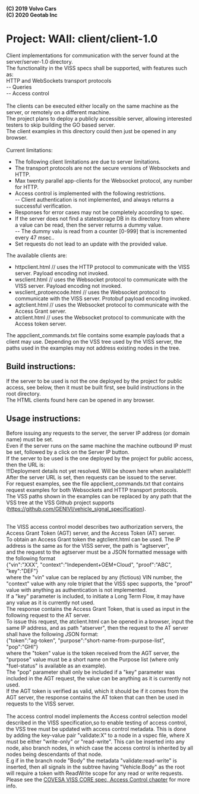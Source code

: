 **(C) 2019 Volvo Cars**<br>
**(C) 2020 Geotab Inc**<br>

# Project: WAII: client/client-1.0

Client implementations for communication with the server found at the server/server-1.0 directory.<br>
The functionality in the VISS specs shall be supported, with features such as:<br>
 HTTP and WebSockets transport protocols<br>
-- Queries<br>
-- Access control <br><br>
The clients can be executed either locally on the same machine as the server, or remotely on a different machine.<br>
The project plans to deploy a publicly accessible server, allowing interested testers to skip building the GO based server. <br>
The client examples in this directory could then just be opened in any browser.<br><br>
Current limitations: <br>
- The following client limitations are due to server limitations. <br>
- The transport protocols are not the secure versions of Websockets and HTTP. <br>
- Max twenty parallel app-clients for the Websocket protocol, any number for HTTP. <br>
- Access control is implemented with the following restrictions. <br>
-- Client authentication is not implemented, and always returns a successful verification.<br>
- Responses for error cases may not be completely according to spec.<br>
- If the server does not find a statestorage DB in its directory from where a value can be read, then the server returns a dummy value.<br>
-- The dummy valu is read from a counter [0-999] that is incremented every 47 msec..<br>
- Set requests do not lead to an update with the provided value.<br>

The available clients are:<br>
- httpclient.html              // uses the HTTP protocol to communicate with the VISS server. Payload encoding not invoked.<br>
- wsclient.html   // uses the Websocket protocol to communicate with the VISS server. Payload encoding not invoked.<br>
- wsclient_protoencode.html   // uses the Websocket protocol to communicate with the VISS server. Protobuf payload encoding invoked.<br>
- agtclient.html   // uses the Websocket protocol to communicate with the Access Grant server.<br>
- atclient.html   // uses the Websocket protocol to communicate with the Access token server.<br>

The appclient_commands.txt file contains some example payloads that a client may use. Depending on the VSS tree used by the VISS server, 
the paths used in the examples may not address existing nodes in the tree.

## Build instructions:
If the server to be used is not the one deployed by the project for public access, see below, then it must be built first, see build instructions in the root directory. <br>
The HTML clients found here can be opened in any browser. <br>

## Usage instructions:
Before issuing any requests to the server, the server IP address (or domain name) must be set. <br>
Even if the server runs on the same machine the machine outbound IP must be set, followed by a click on the Server IP button. <br>
If the server to be used is the one deployed by the project for public access, then the URL is:<br>
!!!Deployment details not yet resolved. Will be shown here when available!!! <br>
After the server URL is set, then requests can be issued to the server. <br>
For request examples, see the file appclient_commands.txt that contains request examples for both Websockets and HTTP transport protocols.  <br>
The VSS paths shown in the examples can be replaced by any path that the VSS tree at the VSS Github project supports (https://github.com/GENIVI/vehicle_signal_specification). <br><br>

The VISS access control model describes two authorization servers, the Access Grant Token (AGT) server, and the Access Token (AT) server. <br>
To obtain an Access Grant token the agtclient.html can be used. The IP address is the same as for the VISS server, the path is "agtserver",<br> 
and the request to the agtserver must be a JSON formatted message with the following format<br>
{"vin":"XXX", "context":"Independent+OEM+Cloud", "proof":"ABC", "key":"DEF"}<br>
where the "vin" value can be replaced by any (fictious) VIN number, the "context" value with any role triplet that the VISS spec supports,
 the "proof" value with anything as authentication is not implemented.<br>
 If a "key" parameter is included, to initiate a Long Term Flow, it may have any value as it is currently not used.<br>
The response contains the Access Grant Token, that is used as input in the following request to the AT server.<br>
To issue this request, the atclient.html can be opened in a browser, input the same IP address, and as path "atserver", then the request to the AT server shall have the following JSON format:<br>
{"token":"ag-token", "purpose":"short-name-from-purpose-list", "pop":"GHI"}<br>
where the "token" value is the token received from the AGT server, 
the "purpose" value must be a short name on the Purpose list (where only "fuel-status" is available as an example).<br>
The "pop" parameter shall only be included if a "key" parameter was included in the AGT request, the value can be anything as it is currently not used.<br>
If the AGT token is verified as valid, which it should be if it comes from the AGT server, the response contains the AT token that can then be used in requests to the VISS server.<br><br>
The access control model implements the Access control selection model described in the VISS specification,so to enable testing of access control, the VSS tree must be updated with access control metadata. This is done by adding the key-value pair "validate:X" to a node in a vspec file, 
where X must be either "write-only" or "read-write". 
This can be inserted into any node, also branch nodes, in which case the access control is inherited by all nodes being descendants of that node.<br>
E.g if in the branch node "Body" the metadata "validate:read-write" is inserted, then all signals in the subtree having "Vehicle.Body" as the root will require a token with ReadWrite scope for any read or write requests.<br>
Please see the <a href="https://github.com/COVESA/vehicle-information-service-specification">COVESA VISS CORE spec, Access Control chapter</a> for more info.

